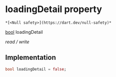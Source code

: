 


# loadingDetail property




    *[<Null safety>](https://dart.dev/null-safety)*


[bool](https://api.flutter.dev/flutter/dart-core/bool-class.html) loadingDetail
  
_read / write_






## Implementation

```dart
bool loadingDetail = false;


```







